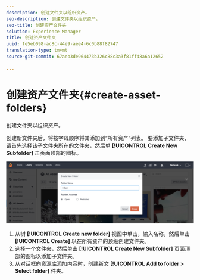 ```yaml
---
description: 创建文件夹以组织资产。
seo-description: 创建文件夹以组织资产。
seo-title: 创建资产文件夹
solution: Experience Manager
title: 创建资产文件夹
uuid: fe5eb098-ac8c-44e9-aee4-6c0b88f82747
translation-type: tm+mt
source-git-commit: 67aeb3de964473b326c88c3a3f81ff48a6a12652

---
```



# 创建资产文件夹{#create-asset-folders}

创建文件夹以组织资产。

创建新文件夹后，将按字母顺序将其添加到“所有资产”列表。 要添加子文件夹，请首先选择该子文件夹所在的文件夹，然后单 **[!UICONTROL Create New Subfolder]** 击页面顶部的图标。

![](assets/LibraryNewFolder-1024x338.png)

1. 从树 **[!UICONTROL Create new folder]** 视图中单击，输入名称，然后单击 **[!UICONTROL Create]** 以在所有资产的顶级创建文件夹。
1. 选择一个文件夹，然后单击 **[!UICONTROL Create New Subfolder]** 页面顶部的图标以添加子文件夹。
1. 从对话框向资源库添加内容时，创建新文 **[!UICONTROL Add to folder > Select folder]** 件夹。
